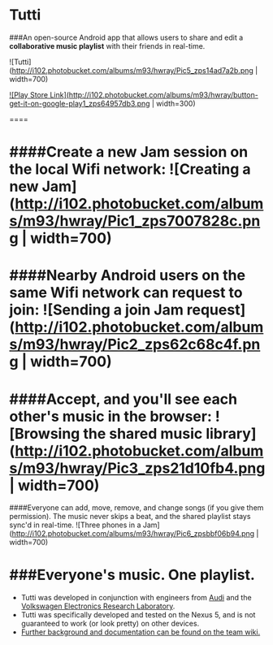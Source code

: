 Tutti
=====

###An open-source Android app that allows users to share and edit a **collaborative music playlist** with their friends in real-time. 

![Tutti](http://i102.photobucket.com/albums/m93/hwray/Pic5_zps14ad7a2b.png | width=700)

<a href="https://play.google.com/store/apps/details?id=com.stanford.tutti">![Play Store Link](http://i102.photobucket.com/albums/m93/hwray/button-get-it-on-google-play1_zps64957db3.png | width=300)</a>

====

####Create a new Jam session on the local Wifi network: 
![Creating a new Jam](http://i102.photobucket.com/albums/m93/hwray/Pic1_zps7007828c.png | width=700)
====

####Nearby Android users on the same Wifi network can request to join: 
![Sending a join Jam request](http://i102.photobucket.com/albums/m93/hwray/Pic2_zps62c68c4f.png | width=700)
====

####Accept, and you'll see each other's music in the browser: 
![Browsing the shared music library](http://i102.photobucket.com/albums/m93/hwray/Pic3_zps21d10fb4.png | width=700)
====

####Everyone can add, move, remove, and change songs (if you give them permission). The music never skips a beat, and the shared playlist stays sync'd in real-time. 
![Three phones in a Jam](http://i102.photobucket.com/albums/m93/hwray/Pic6_zpsbbf06b94.png | width=700)

###Everyone's music. One playlist.
====

* Tutti was developed in conjunction with engineers from [Audi](http://www.audiusa.com/) and the [Volkswagen Electronics Research Laboratory](http://www.vwerl.com/). 
* Tutti was specifically developed and tested on the Nexus 5, and is not guaranteed to work (or look pretty) on other devices.
* [Further background and documentation can be found on the team wiki.](https://github.com/JayThomason/Tutti/wiki)

